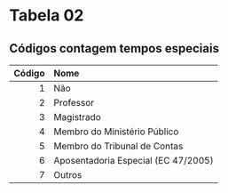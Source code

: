 # Tabela 02
## Códigos contagem tempos especiais

 | Código | Nome                                |
 | -----: | :---------------------------------- |
 | 1      | Não                                 |
 | 2      | Professor                           |
 | 3      | Magistrado                          |
 | 4      | Membro do Ministério Público        |
 | 5      | Membro do Tribunal de Contas        |
 | 6      | Aposentadoria Especial (EC 47/2005) |
 | 7      | Outros                              |
